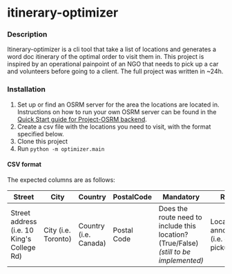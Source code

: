 # itinerary-optimizer

### Description
Itinerary-optimizer is a cli tool that take a list of locations and generates a word doc itinerary of the optimal order to visit them in.
This project is inspired by an operational painpoint of an NGO that needs to pick up a car and volunteers before going to a client. The full project was written in ~24h.

### Installation
1. Set up or find an OSRM server for the area the locations are located in. Instructions on how to run your own OSRM server can be found in the [Quick Start guide for Project-OSRM backend](https://github.com/Project-OSRM/osrm-backend). 
2. Create a csv file with the locations you need to visit, with the format specified below.  
3. Clone this project
4. Run `python -m optimizer.main`

#### CSV format
The expected columns are as follows:

Street | City | Country | PostalCode | Mandatory | Role | RouteRestriction | nearestIntersection
--- | --- | --- | --- |--- |--- |--- |---
Street address (i.e. 10 King's College Rd) | City (i.e. Toronto) | Country (i.e. Canada) | Postal Code |  Does the route need to include this location? (True/False) *(still to be implemented)* | Location annotation (i.e. car pickup) | (start) if starting point | Closest major intersection *(still to be implemented)*
